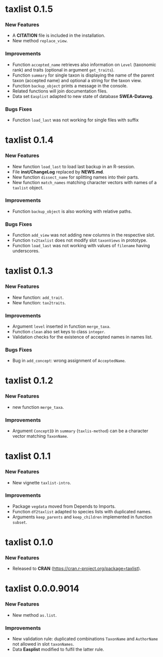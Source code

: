taxlist 0.1.5
=============

### New Features

* A **CITATION** file is included in the installation.
* New method `replace_view`.

### Improvements

* Function `accepted_name` retrieves also information on `Level` (taxonomic rank) and traits (optional in argument `get_traits`).
* Function `summary` for single taxon is displaying the name of the parent taxon (accepted name) and optional a string for the taxon view.
* Function `backup_object` prints a message in the console.
* Related functions will join documentation files.
* Data set `Easplist` adapted to new state of database **SWEA-Dataveg**.

### Bugs Fixes
* Function `load_last` was not working for single files with suffix

taxlist 0.1.4
=============

### New Features

* New function `load_last` to load last backup in an R-session.
* File **inst/ChangeLog** replaced by **NEWS.md**.
* New function `dissect_name` for splitting names into their parts.
* New function `match_names` matching character vectors with names of a `taxlist` object.

### Improvements

* Function `backup_object` is also working with relative paths.

### Bugs Fixes

* Function `add_view` was not adding new columns in the respective slot.
* Function `tv2taxlist` does not modify slot `taxonViews` in prototype.
* Function `load_last` was not working with values of `filename` having underscores.

taxlist 0.1.3
=============

### New Features

* New function: `add_trait`.
* New function: `tax2traits`.

### Improvements

* Argument `level` inserted in function `merge_taxa`.
* Function `clean` also set keys to class `integer`.
* Validation checks for the existence of accepted names in names list.

### Bugs Fixes

* Bug in `add_concept`: wrong assignment of `AcceptedName`.

taxlist 0.1.2
=============

### New Features

* new function `merge_taxa`.

### Improvements

* Argument `ConceptID` in `summary` (`taxlis-method`) can be a character vector matching `TaxonName`.

taxlist 0.1.1
=============

### New Features

* New vignette `taxlist-intro`.

### Improvements

* Package `vegdata` moved from Depends to Imports.
* Function `df2taxlist` adapted to species lists with duplicated names.
* Arguments `keep_parents` and `keep_children` implemented in function `subset`.

taxlist 0.1.0
=============

### New Features

* Released to **CRAN** (https://cran.r-project.org/package=taxlist).

taxlist 0.0.0.9014
==================

### New Features

* New method `as.list`.

### Improvements

* New validation rule: duplicated combinations `TaxonName` and `AuthorName` not allowed in slot `taxonNames`.
* Data **Easplist** modified to fulfil the latter rule.
